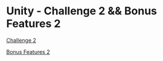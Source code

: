 # Unity - Challenge 2 && Bonus Features 2

[Challenge 2](https://learn.unity.com/tutorial/challenge-2-play-fetch-with-random-values-and-arrays)

[Bonus Features 2](https://learn.unity.com/tutorial/bonus-features-2-share-your-work#)

